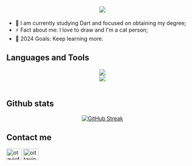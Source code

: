 <h1 align="center">
  <img src="https://readme-typing-svg.demolab.com?font=Fira+Code&weight=600&size=24&pause=1000&color=7c26b1&center=true&vCenter=true&random=false&width=435&lines=Hello+there%2C+I'm+Otávio" />
</h1>

- 🌱 I am currently studying Dart and focused on obtaining my degree;
- ⚡ Fact about me: I love to draw and I'm a cat person;
- 🥅 2024 Goals: Keep learning more.

## Languages and Tools
<div align="center">
    <img src="https://skillicons.dev/icons?i=typescript,javascript,angular,react,vue,nextjs,nodejs,html,css" /><br>
    <img src="https://skillicons.dev/icons?i=tailwind,dart,firebase,c,python,mysql,postgres,git" /><br>
</div>
<br>

## Github stats
<div align=center>
    <a href="https://git.io/streak-stats"><img src="https://streak-stats.demolab.com?user=OtavioFSantos&theme=buefy-dark&hide_border=true&exclude_days=Sun%2CSat" alt="GitHub Streak" /></a>
</div>

## Contact me
<p align="left">
  <a href="www.linkedin.com/in/otaviofsantos" target="blank"><img align="center" src="https://raw.githubusercontent.com/rahuldkjain/github-profile-readme-generator/master/src/images/icons/Social/linked-in-alt.svg" alt="otaviofsantos" height="30" width="40" /></a>
  <a href="https://www.instagram.com/oittavio" target="blank"><img align="center" src="https://raw.githubusercontent.com/rahuldkjain/github-profile-readme-generator/master/src/images/icons/Social/instagram.svg" alt="oittavio" height="30" width="40" /></a>
</p>

